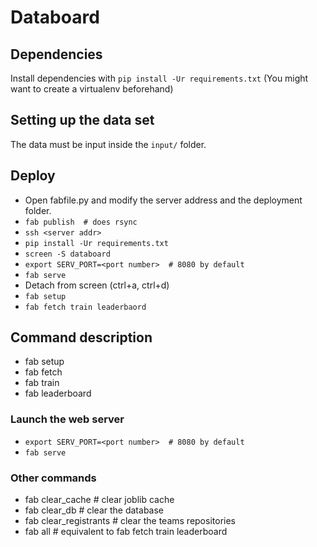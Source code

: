 # Databoard

## Dependencies

Install dependencies with `pip install -Ur requirements.txt`
(You might want to create a virtualenv beforehand)

## Setting up the data set
The data must be input inside the `input/` folder.


## Deploy

- Open fabfile.py and modify the server address and the deployment folder.
- `fab publish  # does rsync`
- `ssh <server addr>`
- `pip install -Ur requirements.txt`
- `screen -S databoard`
- `export SERV_PORT=<port number>  # 8080 by default`
- `fab serve` 
- Detach from screen (ctrl+a, ctrl+d)
- `fab setup`
- `fab fetch train leaderbaord`


## Command description 
- fab setup
- fab fetch
- fab train
- fab leaderboard 

### Launch the web server

- `export SERV_PORT=<port number>  # 8080 by default`
- `fab serve` 

### Other commands

- fab clear_cache  # clear joblib cache
- fab clear_db  # clear the database
- fab clear_registrants  # clear the teams repositories
- fab all # equivalent to fab fetch train leaderboard 



